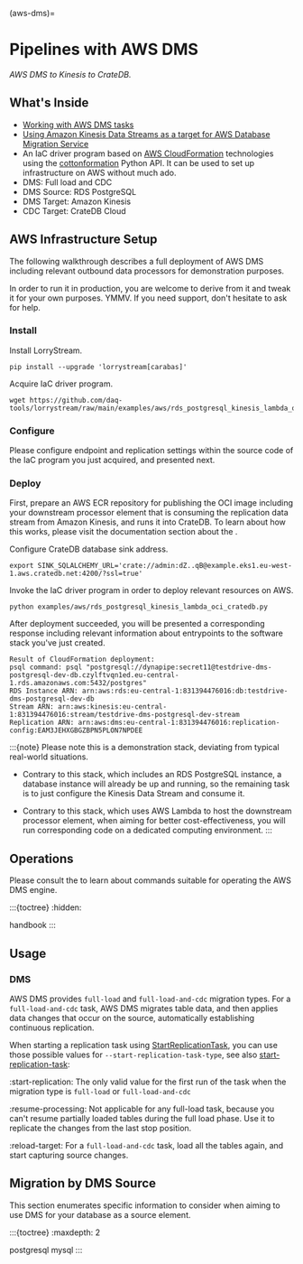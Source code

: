 (aws-dms)=
# Pipelines with AWS DMS

_AWS DMS to Kinesis to CrateDB._

## What's Inside
- [Working with AWS DMS tasks]
- [Using Amazon Kinesis Data Streams as a target for AWS Database Migration Service]
- An IaC driver program based on [AWS CloudFormation] technologies using the
  [cottonformation] Python API. It can be used to set up infrastructure on AWS
  without much ado.
- DMS: Full load and CDC
- DMS Source: RDS PostgreSQL
- DMS Target: Amazon Kinesis
- CDC Target: CrateDB Cloud


## AWS Infrastructure Setup
The following walkthrough describes a full deployment of AWS DMS including
relevant outbound data processors for demonstration purposes.

In order to run it in production, you are welcome to derive from it and tweak
it for your own purposes. YMMV. If you need support, don't hesitate to ask for
help.

### Install
Install LorryStream.
```shell
pip install --upgrade 'lorrystream[carabas]'
```
Acquire IaC driver program.
```shell
wget https://github.com/daq-tools/lorrystream/raw/main/examples/aws/rds_postgresql_kinesis_lambda_oci_cratedb.py
```

### Configure
Please configure endpoint and replication settings within the source code
of the IaC program you just acquired, and presented next.

### Deploy
First, prepare an AWS ECR repository for publishing the OCI image including your
downstream processor element that is consuming the replication data stream from
Amazon Kinesis, and runs it into CrateDB. To learn about how this works, please
visit the documentation section about the [](project:#ecr-repository).

Configure CrateDB database sink address.
```shell
export SINK_SQLALCHEMY_URL='crate://admin:dZ..qB@example.eks1.eu-west-1.aws.cratedb.net:4200/?ssl=true'
```

Invoke the IaC driver program in order to deploy relevant resources on AWS.
```shell
python examples/aws/rds_postgresql_kinesis_lambda_oci_cratedb.py
```

After deployment succeeded, you will be presented a corresponding response including
relevant information about entrypoints to the software stack you've just created.
```text
Result of CloudFormation deployment:
psql command: psql "postgresql://dynapipe:secret11@testdrive-dms-postgresql-dev-db.czylftvqn1ed.eu-central-1.rds.amazonaws.com:5432/postgres"
RDS Instance ARN: arn:aws:rds:eu-central-1:831394476016:db:testdrive-dms-postgresql-dev-db
Stream ARN: arn:aws:kinesis:eu-central-1:831394476016:stream/testdrive-dms-postgresql-dev-stream
Replication ARN: arn:aws:dms:eu-central-1:831394476016:replication-config:EAM3JEHXGBGZBPN5PLON7NPDEE
```

:::{note}
Please note this is a demonstration stack, deviating from typical real-world situations.

- Contrary to this stack, which includes an RDS PostgreSQL instance, a database instance
  will already be up and running, so the remaining task is to just configure the Kinesis
  Data Stream and consume it.

- Contrary to this stack, which uses AWS Lambda to host the downstream processor element,
  when aiming for better cost-effectiveness, you will run corresponding code on a dedicated
  computing environment.
:::


## Operations
Please consult the [](project:#aws-dms-handbook) to learn about commands
suitable for operating the AWS DMS engine.

:::{toctree}
:hidden:

handbook
:::



## Usage

### DMS
AWS DMS provides `full-load` and `full-load-and-cdc` migration types.
For a `full-load-and-cdc` task, AWS DMS migrates table data, and then applies
data changes that occur on the source, automatically establishing continuous
replication.

When starting a replication task using [StartReplicationTask], you can use those
possible values for `--start-replication-task-type`, see also [start-replication-task]:

:start-replication:
    The only valid value for the first run of the task when the migration type is
    `full-load` or `full-load-and-cdc`

:resume-processing:
    Not applicable for any full-load task, because you can't resume partially loaded
    tables during the full load phase. Use it to replicate the changes from the last
    stop position.
    
:reload-target:
    For a `full-load-and-cdc` task, load all the tables again, and start capturing
    source changes.


## Migration by DMS Source
This section enumerates specific information to consider when aiming to use DMS
for your database as a source element.

:::{toctree}
:maxdepth: 2

postgresql
mysql
:::



[AWS CloudFormation]: https://en.wikipedia.org/wiki/AWS_CloudFormation
[cottonformation]: https://pypi.org/project/cottonformation/
[StartReplicationTask]: https://docs.aws.amazon.com/dms/latest/APIReference/API_StartReplicationTask.html
[start-replication-task]: https://docs.aws.amazon.com/cli/latest/reference/dms/start-replication-task.html
[Using Amazon Kinesis Data Streams as a target for AWS Database Migration Service]: https://docs.aws.amazon.com/dms/latest/userguide/CHAP_Target.Kinesis.html
[Using object mapping to migrate data to a Kinesis data stream]: https://docs.aws.amazon.com/dms/latest/userguide/CHAP_Target.Kinesis.html#CHAP_Target.Kinesis.ObjectMapping
[Working with AWS DMS tasks]: https://docs.aws.amazon.com/dms/latest/userguide/CHAP_Tasks.html
